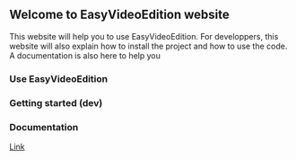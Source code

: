 ## Welcome to EasyVideoEdition website

This website will help you to use EasyVideoEdition.
For developpers, this website will also explain how to install the project and how to use the code. A documentation is also here to help you


### Use EasyVideoEdition
### Getting started (dev)
### Documentation

[Link](documentation)
